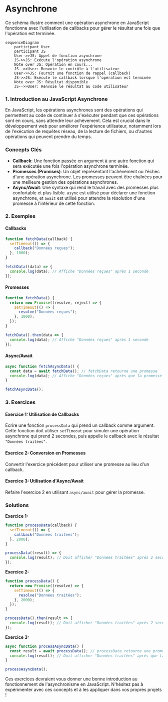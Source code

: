 # Asynchrone

Ce schéma illustre comment une opération asynchrone en JavaScript fonctionne avec l'utilisation de callbacks pour gérer le résultat une fois que l'opération est terminée.

```mermaid
sequenceDiagram
    participant User
    participant JS
    User->>JS: Appel de fonction asynchrone
    JS->>JS: Exécute l'opération asynchrone
    Note over JS: Opération en cours...
    JS-->>User: Renvoie le contrôle à l'utilisateur
    User->>JS: Fournit une fonction de rappel (callback)
    JS->>JS: Exécute le callback lorsque l'opération est terminée
    Note over JS: Résultat disponible
    JS-->>User: Renvoie le résultat au code utilisateur
```

### 1. Introduction au JavaScript Asynchrone

En JavaScript, les opérations asynchrones sont des opérations qui permettent au code de continuer à s'exécuter pendant que ces opérations sont en cours, sans attendre leur achèvement. Cela est crucial dans le développement web pour améliorer l'expérience utilisateur, notamment lors de l'exécution de requêtes réseau, de la lecture de fichiers, ou d'autres opérations qui peuvent prendre du temps.

### Concepts Clés

- **Callback**: Une fonction passée en argument à une autre fonction qui sera exécutée une fois l'opération asynchrone terminée.
- **Promesses (Promises)**: Un objet représentant l'achèvement ou l'échec d'une opération asynchrone. Les promesses peuvent être chaînées pour une meilleure gestion des opérations asynchrones.
- **Async/Await**: Une syntaxe qui rend le travail avec des promesses plus confortable et plus lisible. `async` est utilisé pour déclarer une fonction asynchrone, et `await` est utilisé pour attendre la résolution d'une promesse à l'intérieur de cette fonction.

### 2. Exemples

#### Callbacks

```javascript
function fetchData(callback) {
  setTimeout(() => {
    callback("Données reçues");
  }, 1000);
}

fetchData((data) => {
  console.log(data); // Affiche "Données reçues" après 1 seconde
});
```

#### Promesses

```javascript
function fetchData() {
  return new Promise((resolve, reject) => {
    setTimeout(() => {
      resolve("Données reçues");
    }, 1000);
  });
}

fetchData().then(data => {
  console.log(data); // Affiche "Données reçues" après 1 seconde
});
```

#### Async/Await

```javascript
async function fetchAsyncData() {
  const data = await fetchData(); // fetchData retourne une promesse
  console.log(data); // Affiche "Données reçues" après que la promesse soit résolue
}

fetchAsyncData();
```

### 3. Exercices

#### Exercice 1: Utilisation de Callbacks
Ecrire une fonction `processData` qui prend un callback comme argument. Cette fonction doit utiliser `setTimeout` pour simuler une opération asynchrone qui prend 2 secondes, puis appelle le callback avec le résultat `"Données traitées"`.

#### Exercice 2: Conversion en Promesses
Convertir l'exercice précédent pour utiliser une promesse au lieu d'un callback.

#### Exercice 3: Utilisation d'Async/Await
Refaire l'exercice 2 en utilisant `async/await` pour gérer la promesse.

### Solutions

**Exercice 1:**

```javascript
function processData(callback) {
  setTimeout(() => {
    callback("Données traitées");
  }, 2000);
}

processData((result) => {
  console.log(result); // Doit afficher "Données traitées" après 2 secondes
});
```

**Exercice 2:**

```javascript
function processData() {
  return new Promise((resolve) => {
    setTimeout(() => {
      resolve("Données traitées");
    }, 2000);
  });
}

processData().then(result => {
  console.log(result); // Doit afficher "Données traitées" après 2 secondes
});
```

**Exercice 3:**

```javascript
async function processAsyncData() {
  const result = await processData(); // processData retourne une promesse
  console.log(result); // Doit afficher "Données traitées" après que la promesse soit résolue
}

processAsyncData();
```

Ces exercices devraient vous donner une bonne introduction au fonctionnement de l'asynchronisme en JavaScript. N'hésitez pas à expérimenter avec ces concepts et à les appliquer dans vos propres projets !